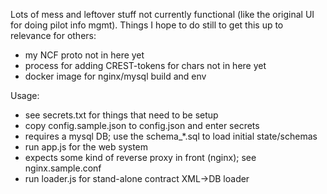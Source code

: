 Lots of mess and leftover stuff not currently functional (like the original UI for doing pilot info mgmt).
Things I hope to do still to get this up to relevance for others:

* my NCF proto not in here yet
* process for adding CREST-tokens for chars not in here yet
* docker image for nginx/mysql build and env

Usage:

* see secrets.txt for things that need to be setup
* copy config.sample.json to config.json and enter secrets
* requires a mysql DB; use the schema_*.sql to load initial state/schemas
* run app.js for the web system
* expects some kind of reverse proxy in front (nginx); see nginx.sample.conf
* run loader.js for stand-alone contract XML->DB loader
